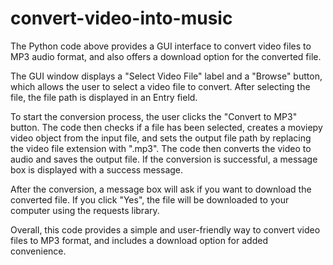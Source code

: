 # convert-video-into-music

The Python code above provides a GUI interface to convert video files to MP3 audio format, and also offers a download option for the converted file.

The GUI window displays a "Select Video File" label and a "Browse" button, which allows the user to select a video file to convert. After selecting the file, the file path is displayed in an Entry field.

To start the conversion process, the user clicks the "Convert to MP3" button. The code then checks if a file has been selected, creates a moviepy video object from the input file, and sets the output file path by replacing the video file extension with ".mp3". The code then converts the video to audio and saves the output file. If the conversion is successful, a message box is displayed with a success message.

After the conversion, a message box will ask if you want to download the converted file. If you click "Yes", the file will be downloaded to your computer using the requests library.

Overall, this code provides a simple and user-friendly way to convert video files to MP3 format, and includes a download option for added convenience.




